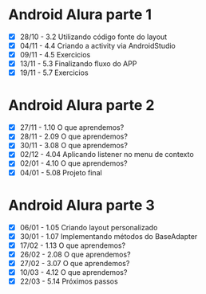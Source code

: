 # Android Alura parte 1


- [x] 28/10 - 3.2 Utilizando código fonte do layout
- [x] 04/11 - 4.4 Criando a activity via AndroidStudio
- [x] 09/11 - 4.5 Exercicios
- [x] 13/11 - 5.3 Finalizando fluxo do APP
- [x] 19/11 - 5.7 Exercicios

# Android Alura parte 2

- [x] 27/11 - 1.10   O que aprendemos?
- [x] 28/11 - 2.09   O que aprendemos?
- [x] 30/11 - 3.08   O que aprendemos?
- [x] 02/12 - 4.04   Aplicando listener no menu de contexto
- [x] 02/01 - 4.10   O que aprendemos?
- [x] 04/01 - 5.08   Projeto final

# Android Alura parte 3

- [x] 06/01 - 1.05   Criando layout personalizado
- [x] 30/01 - 1.07   Implementando métodos do BaseAdapter
- [x] 17/02 - 1.13   O que aprendemos?
- [x] 26/02 - 2.08   O que aprendemos?
- [x] 27/02 - 3.07   O que aprendemos?
- [x] 10/03 - 4.12   O que aprendemos?
- [x] 22/03 - 5.14   Próximos passos